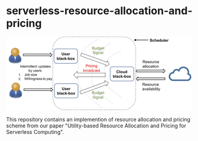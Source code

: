 # serverless-resource-allocation-and-pricing

![Resource allocation and pricing for serverless](figs/diagram_user_cloud_black_box.png)

This repository contains an implemention of resource allocation and pricing scheme from our paper "Utility-based Resource Allocation and Pricing for Serverless Computing".